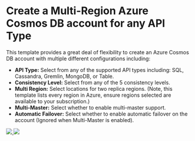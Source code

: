 # Create a Multi-Region Azure Cosmos DB account for any API Type

This template provides a great deal of flexibility to create an Azure Cosmos DB account with multiple different configurations including:

- **API Type:** Select from any of the supported API types including: SQL, Cassandra, Gremlin, MongoDB, or Table.
- **Consistency Level:** Select from any of the 5 consistency levels.
- **Multi Region:** Select locations for two replica regions. (Note, this template lists every region in Azure, ensure regions selected are available to your subscription.)
- **Multi-Master:** Select whether to enable multi-master support.
- **Automatic Failover:** Select whether to enable automatic failover on the account (Ignored when Multi-Master is enabled).

<a href="https://portal.azure.com/#create/Microsoft.Template/uri/https%3A%2F%2Fraw.githubusercontent.com%2Fmarkjbrown%2Fcosmosdb-create-account-arm-template%2Fmaster%2Fazuredeploy.json" target="_blank">
    <img src="http://azuredeploy.net/deploybutton.png"/>
</a>

<a href="http://armviz.io/#/?load=https%3A%2F%2Fraw.githubusercontent.com%2Fmarkjbrown%2Fcosmosdb-create-account-arm-template%2Fmaster%2Fazuredeploy.json" target="_blank">
    <img src="http://armviz.io/visualizebutton.png"/>
</a>